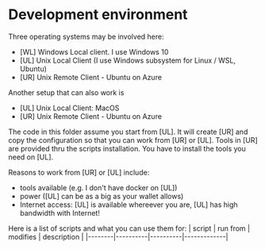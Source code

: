 # Development environment

Three operating systems may be involved here: 
- [WL] Windows Local client. I use Windows 10
- [UL] Unix Local Client (I use Windows subsystem for Linux / WSL, Ubuntu)
- [UR] Unix Remote Client - Ubuntu on Azure

Another setup that can also work is
- [UL] Unix Local Client: MacOS
- [UR] Unix Remote Client - Ubuntu on Azure

The code in this folder assume you start from [UL]. 
It will create [UR] and copy the configuration so that you can work from [UR] or [UL].
Tools in [UR] are provided thru the scripts installation. You have to install the tools you need on [UL].

Reasons to work from [UR] or [UL] include:
- tools available (e.g. I don't have docker on [UL])
- power ([UL] can be as a big as your wallet allows)
- Internet access: [UL] is available whereever you are, [UL] has high bandwidth with Internet!

Here is a list of scripts and what you can use them for:
| script | run from | modifies | description |
|--------|----------|----------|-------------|